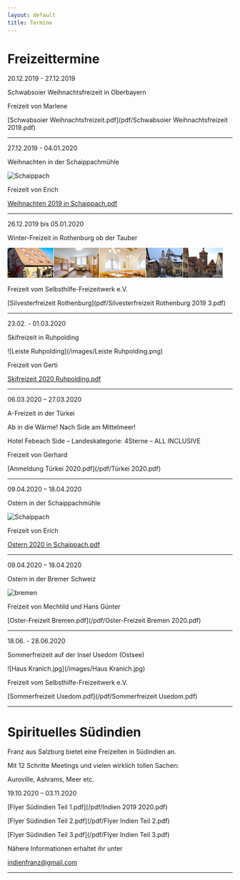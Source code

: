 ```yaml
---
layout: default
title: Termine
---
```

# Freizeittermine


20.12.2019 - 27.12.2019

Schwabsoier Weihnachtsfreizeit in Oberbayern

Freizeit von Marlene

[Schwabsoier Weihnachtsfreizeit.pdf](pdf/Schwabsoier Weihnachtsfreizeit 2019.pdf)

------------------------------------------------------------------------------

27.12.2019 - 04.01.2020

Weihnachten in der Schaippachmühle

![Schaippach](/images/schaippach.jpeg)

Freizeit von Erich

[Weihnachten 2019 in Schaippach.pdf](/pdf/Weihnachtsfreizeit.pdf)

----------------------------------------------------------------------------

26.12.2019 bis 05.01.2020

Winter-Freizeit in Rothenburg ob der Tauber

![Rothenburg op der Tauber](/images/rothenburg.png)

Freizeit vom Selbsthilfe-Freizeitwerk e.V.

[Silvesterfreizeit Rothenburg](pdf/Silvesterfreizeit Rothenburg 2019 3.pdf)

----------------------------------------------------------------------------

23.02. - 01.03.2020

Skifreizeit in Ruhpolding

![Leiste Ruhpolding](/images/Leiste Ruhpolding.png)

Freizeit von Gerti

[Skifreizeit 2020 Ruhpolding.pdf](/pdf/Skifreizeit_2020.pdf)

--------------------------------------------------------------------------------

06.03.2020 – 27.03.2020

A-Freizeit in der Türkei 

Ab in die Wärme! Nach Side am Mittelmeer! 

Hotel Febeach Side – Landeskategorie: 4Sterne – ALL INCLUSIVE

Freizeit von Gerhard

[Anmeldung Türkei 2020.pdf](/pdf/Türkei 2020.pdf)

------------------------------------------------------------------

09.04.2020 – 18.04.2020

Ostern in der Schaippachmühle

![Schaippach](/images/schaippach.jpeg)

Freizeit von Erich

[Ostern 2020 in Schaippach.pdf](/pdf/Osterfreizeit.pdf)

--------------------------------------------------------------------------------

09.04.2020 – 18.04.2020

Ostern in der Bremer Schweiz

![bremen](/images/bremen.jpeg)

Freizeit von Mechtild und Hans Günter  

[Oster-Freizeit Bremen.pdf](/pdf/Oster-Freizeit Bremen 2020.pdf)

-------------------------------------------------------------------------------

18.06. - 28.06.2020

Sommerfreizeit auf der Insel Usedom (Ostsee)

![Haus Kranich.jpg](/images/Haus Kranich.jpg)

Freizeit vom Selbsthilfe-Freizeitwerk e.V.

[Sommerfreizeit Usedom.pdf](/pdf/Sommerfreizeit Usedom.pdf)

-------------------------------------------------------------------------------

# Spirituelles Südindien

Franz aus Salzburg bietet eine Freizeiten in Südindien an.

Mit 12 Schritte Meetings und vielen wirklich tollen Sachen: 

Auroville, Ashrams, Meer etc.

19.10.2020 – 03.11.2020

[Flyer Südindien Teil 1.pdf](/pdf/Indien 2019 2020.pdf)

[Flyer Südindien Teil 2.pdf](/pdf/Flyer Indien Teil 2.pdf)

[Flyer Südindien Teil 3.pdf](/pdf/Flyer Indien Teil 3.pdf)

Nähere Informationen erhaltet ihr unter 

<indienfranz@gmail.com>

--------------------------------------------------------------------------------
